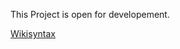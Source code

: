 This Project is open for developement.

[Wikisyntax](http://code.google.com/p/support/wiki/WikiSyntax)